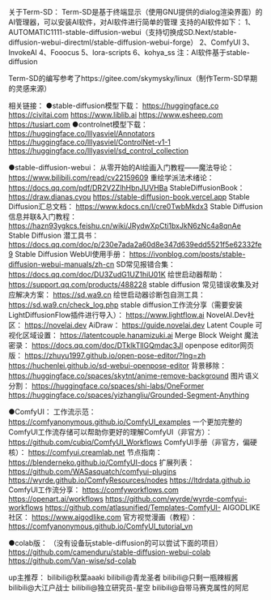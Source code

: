 关于Term-SD：
Term-SD是基于终端显示（使用GNU提供的dialog渲染界面）的AI管理器，可以安装AI软件，对AI软件进行简单的管理
支持的AI软件如下：
1、AUTOMATIC1111-stable-diffusion-webui（支持切换成SD.Next/stable-diffusion-webui-directml/stable-diffusion-webui-forge）
2、ComfyUI
3、InvokeAI
4、Fooocus
5、lora-scripts
6、kohya_ss
注：AI软件基于stable-diffusion

Term-SD的编写参考了https://gitee.com/skymysky/linux（制作Term-SD早期的灵感来源）


相关链接：
●stable-diffusion模型下载： 
  https://huggingface.co
  https://civitai.com
  https://www.liblib.ai
  https://www.esheep.com
  https://tusiart.com
●controlnet模型下载：
  https://huggingface.co/lllyasviel/Annotators
  https://huggingface.co/lllyasviel/ControlNet-v1-1
  https://huggingface.co/lllyasviel/sd_control_collection
 
●stable-diffusion-webui：
从零开始的AI绘画入门教程——魔法导论：
  https://www.bilibili.com/read/cv22159609
重绘学派法术绪论：
  https://docs.qq.com/pdf/DR2V2ZlhHbnJUVHBa
StableDiffusionBook：
  https://draw.dianas.cyou
  https://stable-diffusion-book.vercel.app
Stable Diffusion汇总文档：
  https://www.kdocs.cn/l/cre0TwbMkdx3
Stable Diffusion 信息并联&入门教程：
  https://hazn93ygkcs.feishu.cn/wiki/JRydwXpCti1bxJkN6zNc4a8qnAe
Stable Diffusion 潜工具书：
  https://docs.qq.com/doc/p/230e7ada2a60d8e347d639edd5521f5e62332fe9
Stable Diffusion WebUI使用手册：
  https://ivonblog.com/posts/stable-diffusion-webui-manuals/zh-cn
SD常见报错合集：
  https://docs.qq.com/doc/DU3ZudG1UZ1hiU01K
绘世启动器帮助：
  https://support.qq.com/products/488228
stable diffusion 常见错误收集及对应解决方案：
  https://sd.wa9.cn
绘世启动器诊断包自测工具：
  https://sd.wa9.cn/check_log.php
stable diffusion工作流分享（需要安装LightDiffusionFlow插件进行导入）：
  https://www.lightflow.ai
NovelAI.Dev社区：
  https://novelai.dev
AiDraw：
  https://guide.novelai.dev
Latent Couple 可视化区域设置：
  https://latentcouple.hanamizuki.ai
Merge Block Weight 魔法密录：
  https://docs.qq.com/doc/DTklkTllGQmdac3Jl
openpose editor网页版：
  https://zhuyu1997.github.io/open-pose-editor/?lng=zh
  https://huchenlei.github.io/sd-webui-openpose-editor
背景移除：
  https://huggingface.co/spaces/skytnt/anime-remove-background
图片语义分割：
  https://huggingface.co/spaces/shi-labs/OneFormer
  https://huggingface.co/spaces/yizhangliu/Grounded-Segment-Anything

●ComfyUI：
工作流示范：
  https://comfyanonymous.github.io/ComfyUI_examples
一个更加完整的ComfyUI工作流存储可以帮助你更好的理解ComfyUI（非官方）：
  https://github.com/cubiq/ComfyUI_Workflows
ComfyUI手册（非官方，偏硬核）：
  https://comfyui.creamlab.net
节点指南：
  https://blenderneko.github.io/ComfyUI-docs
扩展列表：
  https://github.com/WASasquatch/comfyui-plugins
  https://wyrde.github.io/ComfyResources/nodes
  https://ltdrdata.github.io
ComfyUI工作流分享：
  https://comfyworkflows.com
  https://openart.ai/workflows
  https://github.com/wyrde/wyrde-comfyui-workflows
  https://github.com/atlasunified/Templates-ComfyUI-
AIGODLIKE社区：
  https://www.aigodlike.com
官方视觉漫画（教程）：
  https://comfyanonymous.github.io/ComfyUI_tutorial_vn

●colab版：
（没有设备玩stable-diffusion的可以尝试下面的项目）
  https://github.com/camenduru/stable-diffusion-webui-colab
  https://github.com/Van-wise/sd-colab


up主推荐：
  bilibili@秋葉aaaki
  bilibili@青龙圣者
  bilibili@只剩一瓶辣椒酱
  bilibili@大江户战士
  bilibili@独立研究员-星空
  bilibili@自带马赛克属性的阿尼

